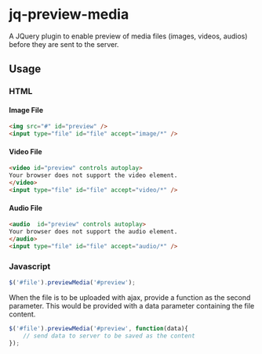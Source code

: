# jq-preview-media
A JQuery plugin to enable preview of media files (images, videos, audios) before they are sent to the server.

## Usage

### HTML

#### Image File
```html
<img src="#" id="preview" />
<input type="file" id="file" accept="image/*" />
```

#### Video File
```html
<video id="preview" controls autoplay>
Your browser does not support the video element.
</video>
<input type="file" id="file" accept="video/*" />
```

#### Audio File
```html
<audio  id="preview" controls autoplay>
Your browser does not support the audio element.
</audio>
<input type="file" id="file" accept="audio/*" />
```

### Javascript
```javascript
$('#file').previewMedia('#preview');
```

When the file is to be uploaded with ajax, provide a function as the second parameter. This would be
 provided with a data parameter containing the file content.
```javascript
$('#file').previewMedia('#preview', function(data){
    // send data to server to be saved as the content
});
```
